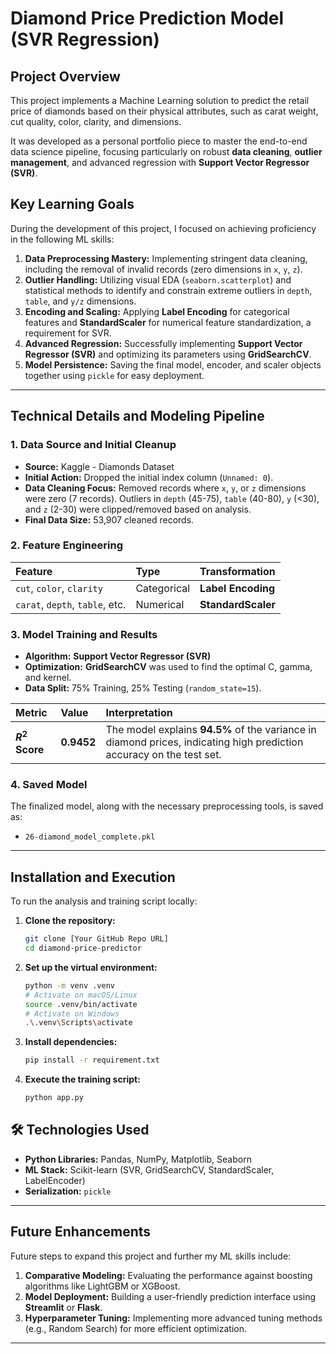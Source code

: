 #  Diamond Price Prediction Model (SVR Regression)

## Project Overview

This project implements a Machine Learning solution to predict the retail price of diamonds based on their physical attributes, such as carat weight, cut quality, color, clarity, and dimensions.

It was developed as a personal portfolio piece to master the end-to-end data science pipeline, focusing particularly on robust **data cleaning**, **outlier management**, and advanced regression with **Support Vector Regressor (SVR)**.

##  Key Learning Goals

During the development of this project, I focused on achieving proficiency in the following ML skills:

1.  **Data Preprocessing Mastery:** Implementing stringent data cleaning, including the removal of invalid records (zero dimensions in `x`, `y`, `z`).
2.  **Outlier Handling:** Utilizing visual EDA (`seaborn.scatterplot`) and statistical methods to identify and constrain extreme outliers in `depth`, `table`, and `y/z` dimensions.
3.  **Encoding and Scaling:** Applying **Label Encoding** for categorical features and **StandardScaler** for numerical feature standardization, a requirement for SVR.
4.  **Advanced Regression:** Successfully implementing **Support Vector Regressor (SVR)** and optimizing its parameters using **GridSearchCV**.
5.  **Model Persistence:** Saving the final model, encoder, and scaler objects together using `pickle` for easy deployment.

---

##  Technical Details and Modeling Pipeline

### 1. Data Source and Initial Cleanup

* **Source:** Kaggle - Diamonds Dataset
* **Initial Action:** Dropped the initial index column (`Unnamed: 0`).
* **Data Cleaning Focus:** Removed records where `x`, `y`, or `z` dimensions were zero (7 records). Outliers in `depth` (45-75), `table` (40-80), `y` (<30), and `z` (2-30) were clipped/removed based on analysis.
* **Final Data Size:** 53,907 cleaned records.

### 2. Feature Engineering

| Feature | Type | Transformation |
| :--- | :--- | :--- |
| `cut`, `color`, `clarity` | Categorical | **Label Encoding** |
| `carat`, `depth`, `table`, etc. | Numerical | **StandardScaler** |

### 3. Model Training and Results

* **Algorithm:** **Support Vector Regressor (SVR)**
* **Optimization:** **GridSearchCV** was used to find the optimal C, gamma, and kernel.
* **Data Split:** 75% Training, 25% Testing (`random_state=15`).

| Metric | Value | Interpretation |
| :--- | :--- | :--- |
| **$R^2$ Score** | **0.9452** | The model explains **94.5%** of the variance in diamond prices, indicating high prediction accuracy on the test set. |

### 4. Saved Model

The finalized model, along with the necessary preprocessing tools, is saved as:
* `26-diamond_model_complete.pkl`

---

##  Installation and Execution

To run the analysis and training script locally:

1.  **Clone the repository:**
    ```bash
    git clone [Your GitHub Repo URL]
    cd diamond-price-predictor
    ```

2.  **Set up the virtual environment:**
    ```bash
    python -m venv .venv
    # Activate on macOS/Linux
    source .venv/bin/activate
    # Activate on Windows
    .\.venv\Scripts\activate
    ```

3.  **Install dependencies:**
    ```bash
    pip install -r requirement.txt
    ```

4.  **Execute the training script:**
    ```bash
    python app.py
    ```

## 🛠️ Technologies Used

* **Python Libraries:** Pandas, NumPy, Matplotlib, Seaborn
* **ML Stack:** Scikit-learn (SVR, GridSearchCV, StandardScaler, LabelEncoder)
* **Serialization:** `pickle`

---

##  Future Enhancements

Future steps to expand this project and further my ML skills include:

1.  **Comparative Modeling:** Evaluating the performance against boosting algorithms like LightGBM or XGBoost.
2.  **Model Deployment:** Building a user-friendly prediction interface using **Streamlit** or **Flask**.
3.  **Hyperparameter Tuning:** Implementing more advanced tuning methods (e.g., Random Search) for more efficient optimization.

---
